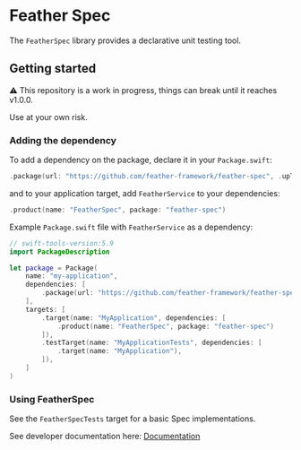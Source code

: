 # Feather Spec

The `FeatherSpec` library provides a declarative unit testing tool.

## Getting started

⚠️ This repository is a work in progress, things can break until it reaches v1.0.0. 

Use at your own risk.

### Adding the dependency

To add a dependency on the package, declare it in your `Package.swift`:

```swift
.package(url: "https://github.com/feather-framework/feather-spec", .upToNextMinor(from: "0.3.1")),
```

and to your application target, add `FeatherService` to your dependencies:

```swift
.product(name: "FeatherSpec", package: "feather-spec")
```

Example `Package.swift` file with `FeatherService` as a dependency:

```swift
// swift-tools-version:5.9
import PackageDescription

let package = Package(
    name: "my-application",
    dependencies: [
        .package(url: "https://github.com/feather-framework/feather-spec", .upToNextMinor(from: "0.3.1")),
    ],
    targets: [
        .target(name: "MyApplication", dependencies: [
            .product(name: "FeatherSpec", package: "feather-spec")
        ]),
        .testTarget(name: "MyApplicationTests", dependencies: [
            .target(name: "MyApplication"),
        ]),
    ]
)
```

###  Using FeatherSpec

See the `FeatherSpecTests` target for a basic Spec implementations.

See developer documentation here:
[Documentation](https://feather-framework.github.io/feather-spec/documentation/featherspec)
